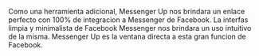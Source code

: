 Como una herramienta adicional, Messenger Up nos brindara un enlace perfecto con 100% de integracion a Messenger de Facebook. La interfas limpia y minimalista de Facebook Messenger nos brindara un uso intuitivo de la misma. Messenger Up es la ventana directa a esta gran funcion de Facebook.